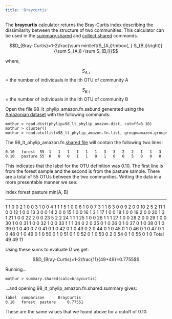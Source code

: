```yaml
---
title: 'Braycurtis'
---
```

The **braycurtis** calculator returns the
Bray-Curtis index describing the dissimilarity between the structure of
two communities. This calculator can be used in the
[summary.shared](summary.shared) and
[collect.shared](collect.shared) commands.

$$D_{Bray-Curtis}=1-2\frac{\sum min\left(S_{A,i}\mbox{, } S_{B,i}\right)}{\sum S_{A,i}+\sum S_{B,i}}$$

where,

$$S_{A,i}$$ = the number of individuals in the ith OTU of community A

$$S_{B,i}$$ = the number of individuals in the ith OTU of community B

Open the file 98\_lt\_phylip\_amazon.fn.sabund generated using the [
Amazonian dataset](https://mothur.s3.us-east-2.amazonaws.com/wiki/amazondata.zip) with the following
commands:

    mothur > read.dist(phylip=98_lt_phylip_amazon.dist, cutoff=0.10)
    mothur > cluster()
    mothur > read.otu(list=98_lt_phylip_amazon.fn.list, group=amazon.groups, label=0.10)

The 98\_lt\_phylip\_amazon.fn.[shared file](shared_file) will
contain the following two lines:

    0.10   forest  55  1   1   1   1   1   1   3   3   2   2   1   1   3   2   1   1   1   1   2   1   1   2   5   1   1   1   1   2   1   1   1   1   1   0   0   0   0   0   0   0   0   0   0   0   0   0   0   0   0   0   0   0   0   0   0   
    0.10   pasture 55  0   0   0   1   1   0   1   0   0   5   0   0   0   0   0   2   0   0   0   3   0   0   2   1   0   1   0   0   0   0   0   0   1   2   1   1   1   1   1   7   1   1   2   1   1   1   1   1   1   1   1   1   2   1   1   

This indicates that the label for the OTU definition was 0.10. The first
line is from the forest sample and the second is from the pasture
sample. There are a total of 55 OTUs between the two communities.
Writing the data in a more presentable manner we see:

  index   forest   pasture   min(A, B)
  ------- -------- --------- -----------
  1       1        0         0
  2       1        0         0
  3       1        0         0
  4       1        1         1
  5       1        0         0
  6       1        0         0
  7       3        1         1
  8       3        0         0
  9       2        0         0
  10      2        5         2
  11      1        0         0
  12      1        0         0
  13      3        0         0
  14      2        0         0
  15      1        0         0
  16      1        3         1
  17      1        0         0
  18      1        0         0
  19      2        0         0
  20      1        3         1
  21      1        0         0
  22      2        0         0
  23      5        2         2
  24      1        1         1
  25      1        0         0
  26      1        1         1
  27      1        0         0
  28      2        0         0
  29      1        0         0
  30      1        0         0
  31      1        0         0
  32      1        0         0
  33      1        1         1
  34      0        2         0
  35      0        1         0
  36      0        1         0
  37      0        1         0
  38      0        1         0
  39      0        1         0
  40      0        7         0
  41      0        1         0
  42      0        1         0
  43      0        2         0
  44      0        1         0
  45      0        1         0
  46      0        1         0
  47      0        1         0
  48      0        1         0
  49      0        1         0
  50      0        1         0
  51      0        1         0
  52      0        1         0
  53      0        2         0
  54      0        1         0
  55      0        1         0
  Total   49       49        11

Using these sums to evaluate <i>D</i> we get:

$$D_{Bray-Curtis}=1-2\frac{11}{49+49}=0.7755$$

Running\...

    mothur > summary.shared(calc=braycurtis)

\...and opening 98\_lt\_phylip\_amazon.fn.shared.summary gives:

    label  comparison      BrayCurtis
    0.10   forest  pasture     0.77551

These are the same values that we found above for a cutoff of 0.10.

